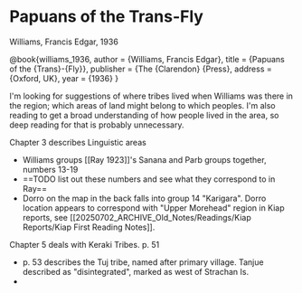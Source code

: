 # Papuans of the Trans-Fly

Williams, Francis Edgar, 1936

@book{williams_1936,
	author = {Williams, Francis Edgar},
	title = {Papuans of the {Trans}-{Fly}},
	publisher = {The {Clarendon} {Press},
	address = {Oxford, UK},
	year = {1936}
	}


I'm looking for suggestions of where tribes lived when Williams was there in the region; which areas of land might belong to which peoples. I'm also reading to get a broad understanding of how people lived in the area, so deep reading for that is probably unnecessary. 

Chapter 3 describes Linguistic areas
- Williams groups [[Ray 1923]]'s Sanana and Parb groups together, numbers 13-19
- ==TODO list out these numbers and see what they correspond to in Ray==
- Dorro on the map in the back falls into group 14 "Karigara". Dorro location appears to correspond with "Upper Morehead" region in Kiap reports, see [[20250702_ARCHIVE_Old_Notes/Readings/Kiap Reports/Kiap First Reading Notes]].

Chapter 5 deals with Keraki Tribes. p. 51
- p. 53 describes the Tuj tribe, named after primary village. Tanjue described as "disintegrated", marked as west of Strachan Is.
- 